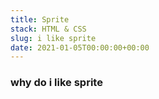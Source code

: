 ```yaml
---
title: Sprite
stack: HTML & CSS
slug: i like sprite
date: 2021-01-05T00:00:00+00:00
---
```


### why do i like sprite
